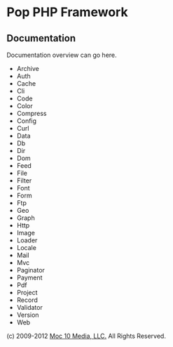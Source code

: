 Pop PHP Framework
=================

Documentation
-------------

Documentation overview can go here.

* Archive
* Auth
* Cache
* Cli
* Code
* Color
* Compress
* Config
* Curl
* Data
* Db
* Dir
* Dom
* Feed
* File
* Filter
* Font
* Form
* Ftp
* Geo
* Graph
* Http
* Image
* Loader
* Locale
* Mail
* Mvc
* Paginator
* Payment
* Pdf
* Project
* Record
* Validator
* Version
* Web

(c) 2009-2012 [Moc 10 Media, LLC.](http://www.moc10media.com) All Rights Reserved.

